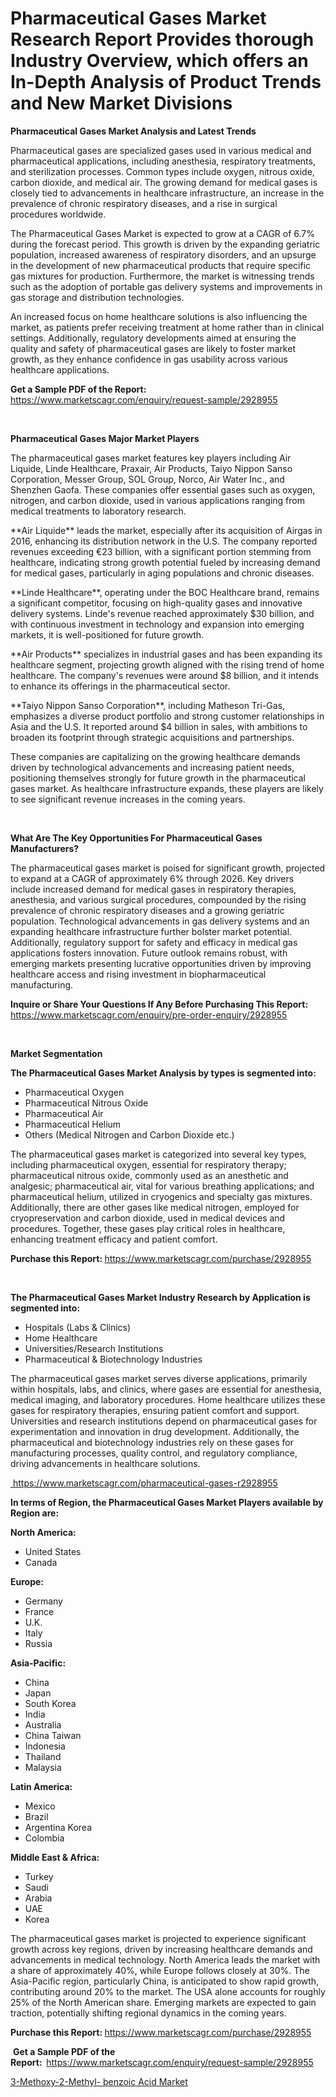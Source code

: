 <p><h1>Pharmaceutical Gases Market Research Report Provides thorough Industry Overview, which offers an In-Depth Analysis of Product Trends and New Market Divisions</h1></p><p><strong>Pharmaceutical Gases Market Analysis and Latest Trends</strong></p>
<p><p>Pharmaceutical gases are specialized gases used in various medical and pharmaceutical applications, including anesthesia, respiratory treatments, and sterilization processes. Common types include oxygen, nitrous oxide, carbon dioxide, and medical air. The growing demand for medical gases is closely tied to advancements in healthcare infrastructure, an increase in the prevalence of chronic respiratory diseases, and a rise in surgical procedures worldwide.</p><p>The Pharmaceutical Gases Market is expected to grow at a CAGR of 6.7% during the forecast period. This growth is driven by the expanding geriatric population, increased awareness of respiratory disorders, and an upsurge in the development of new pharmaceutical products that require specific gas mixtures for production. Furthermore, the market is witnessing trends such as the adoption of portable gas delivery systems and improvements in gas storage and distribution technologies.</p><p>An increased focus on home healthcare solutions is also influencing the market, as patients prefer receiving treatment at home rather than in clinical settings. Additionally, regulatory developments aimed at ensuring the quality and safety of pharmaceutical gases are likely to foster market growth, as they enhance confidence in gas usability across various healthcare applications.</p></p>
<p><strong>Get a Sample PDF of the Report:&nbsp;</strong> <a href="https://www.marketscagr.com/enquiry/request-sample/2928955?utm_campaign=3189&utm_medium=2&utm_source=Github&utm_content=ia&utm_term=12032025&utm_id=pharmaceutical-gases">https://www.marketscagr.com/enquiry/request-sample/2928955</a></p>
<p>&nbsp;</p>
<p><strong>Pharmaceutical Gases Major Market Players</strong></p>
<p><p>The pharmaceutical gases market features key players including Air Liquide, Linde Healthcare, Praxair, Air Products, Taiyo Nippon Sanso Corporation, Messer Group, SOL Group, Norco, Air Water Inc., and Shenzhen Gaofa. These companies offer essential gases such as oxygen, nitrogen, and carbon dioxide, used in various applications ranging from medical treatments to laboratory research.</p><p>**Air Liquide** leads the market, especially after its acquisition of Airgas in 2016, enhancing its distribution network in the U.S. The company reported revenues exceeding €23 billion, with a significant portion stemming from healthcare, indicating strong growth potential fueled by increasing demand for medical gases, particularly in aging populations and chronic diseases.</p><p>**Linde Healthcare**, operating under the BOC Healthcare brand, remains a significant competitor, focusing on high-quality gases and innovative delivery systems. Linde's revenue reached approximately $30 billion, and with continuous investment in technology and expansion into emerging markets, it is well-positioned for future growth.</p><p>**Air Products** specializes in industrial gases and has been expanding its healthcare segment, projecting growth aligned with the rising trend of home healthcare. The company's revenues were around $8 billion, and it intends to enhance its offerings in the pharmaceutical sector.</p><p>**Taiyo Nippon Sanso Corporation**, including Matheson Tri-Gas, emphasizes a diverse product portfolio and strong customer relationships in Asia and the U.S. It reported around $4 billion in sales, with ambitions to broaden its footprint through strategic acquisitions and partnerships.</p><p>These companies are capitalizing on the growing healthcare demands driven by technological advancements and increasing patient needs, positioning themselves strongly for future growth in the pharmaceutical gases market. As healthcare infrastructure expands, these players are likely to see significant revenue increases in the coming years.</p></p>
<p>&nbsp;</p>
<p><strong>What Are The Key Opportunities For Pharmaceutical Gases Manufacturers?</strong></p>
<p><p>The pharmaceutical gases market is poised for significant growth, projected to expand at a CAGR of approximately 6% through 2026. Key drivers include increased demand for medical gases in respiratory therapies, anesthesia, and various surgical procedures, compounded by the rising prevalence of chronic respiratory diseases and a growing geriatric population. Technological advancements in gas delivery systems and an expanding healthcare infrastructure further bolster market potential. Additionally, regulatory support for safety and efficacy in medical gas applications fosters innovation. Future outlook remains robust, with emerging markets presenting lucrative opportunities driven by improving healthcare access and rising investment in biopharmaceutical manufacturing.</p></p>
<p><strong>Inquire or Share Your Questions If Any Before Purchasing This Report:</strong> <a href="https://www.marketscagr.com/enquiry/pre-order-enquiry/2928955?utm_campaign=3189&utm_medium=2&utm_source=Github&utm_content=ia&utm_term=12032025&utm_id=pharmaceutical-gases">https://www.marketscagr.com/enquiry/pre-order-enquiry/2928955</a></p>
<p>&nbsp;</p>
<p><strong>Market Segmentation</strong></p>
<p><strong>The Pharmaceutical Gases Market Analysis by types is segmented into:</strong></p>
<p><ul><li>Pharmaceutical Oxygen</li><li>Pharmaceutical Nitrous Oxide</li><li>Pharmaceutical Air</li><li>Pharmaceutical Helium</li><li>Others (Medical Nitrogen and Carbon Dioxide etc.)</li></ul></p>
<p><p>The pharmaceutical gases market is categorized into several key types, including pharmaceutical oxygen, essential for respiratory therapy; pharmaceutical nitrous oxide, commonly used as an anesthetic and analgesic; pharmaceutical air, vital for various breathing applications; and pharmaceutical helium, utilized in cryogenics and specialty gas mixtures. Additionally, there are other gases like medical nitrogen, employed for cryopreservation and carbon dioxide, used in medical devices and procedures. Together, these gases play critical roles in healthcare, enhancing treatment efficacy and patient comfort.</p></p>
<p><strong>Purchase this Report:&nbsp;</strong><a href="https://www.marketscagr.com/purchase/2928955?utm_campaign=3189&utm_medium=2&utm_source=Github&utm_content=ia&utm_term=12032025&utm_id=pharmaceutical-gases">https://www.marketscagr.com/purchase/2928955</a></p>
<p>&nbsp;</p>
<p><strong>The Pharmaceutical Gases Market Industry Research by Application is segmented into:</strong></p>
<p><ul><li>Hospitals (Labs & Clinics)</li><li>Home Healthcare</li><li>Universities/Research Institutions</li><li>Pharmaceutical & Biotechnology Industries</li></ul></p>
<p><p>The pharmaceutical gases market serves diverse applications, primarily within hospitals, labs, and clinics, where gases are essential for anesthesia, medical imaging, and laboratory procedures. Home healthcare utilizes these gases for respiratory therapies, ensuring patient comfort and support. Universities and research institutions depend on pharmaceutical gases for experimentation and innovation in drug development. Additionally, the pharmaceutical and biotechnology industries rely on these gases for manufacturing processes, quality control, and regulatory compliance, driving advancements in healthcare solutions.</p></p>
<p><a href="https://www.marketscagr.com/pharmaceutical-gases-r2928955?utm_campaign=3189&utm_medium=2&utm_source=Github&utm_content=ia&utm_term=12032025&utm_id=pharmaceutical-gases">&nbsp;https://www.marketscagr.com/pharmaceutical-gases-r2928955</a></p>
<p><strong>In terms of Region, the Pharmaceutical Gases Market Players available by Region are:</strong></p>
<p>
    <p> <strong> North America: </strong>
        <ul>
            <li>United States</li>
            <li>Canada</li>
        </ul>
        </p> 
    <p> <strong> Europe: </strong>
        <ul>
            <li>Germany</li>
            <li>France</li>
            <li>U.K.</li>
            <li>Italy</li>
            <li>Russia</li>
        </ul>
        </p> 
    <p> <strong> Asia-Pacific: </strong>
        <ul>
            <li>China</li>
            <li>Japan</li>
            <li>South Korea</li>
            <li>India</li>
            <li>Australia</li>
            <li>China Taiwan</li>
            <li>Indonesia</li>
            <li>Thailand</li>
            <li>Malaysia</li>
        </ul>
        </p> 
    <p> <strong> Latin America: </strong>
        <ul>
            <li>Mexico</li>
            <li>Brazil</li>
            <li>Argentina Korea</li>
            <li>Colombia</li>
        </ul>
        </p> 
    <p> <strong> Middle East & Africa: </strong>
        <ul>
            <li>Turkey</li>
            <li>Saudi</li>
            <li>Arabia</li>
            <li>UAE</li>
            <li>Korea</li>
        </ul>
    </p>
    </p>
<p><p>The pharmaceutical gases market is projected to experience significant growth across key regions, driven by increasing healthcare demands and advancements in medical technology. North America leads the market with a share of approximately 40%, while Europe follows closely at 30%. The Asia-Pacific region, particularly China, is anticipated to show rapid growth, contributing around 20% to the market. The USA alone accounts for roughly 25% of the North American share. Emerging markets are expected to gain traction, potentially shifting regional dynamics in the coming years.</p></p>
<p><strong>Purchase this Report: </strong><a href="https://www.marketscagr.com/purchase/2928955?utm_campaign=3189&utm_medium=2&utm_source=Github&utm_content=ia&utm_term=12032025&utm_id=pharmaceutical-gases">https://www.marketscagr.com/purchase/2928955</a></p>
<p>&nbsp;<strong>Get a Sample PDF of the Report:&nbsp;&nbsp;</strong><a href="https://www.marketscagr.com/enquiry/request-sample/2928955?utm_campaign=3189&utm_medium=2&utm_source=Github&utm_content=ia&utm_term=12032025&utm_id=pharmaceutical-gases">https://www.marketscagr.com/enquiry/request-sample/2928955</a></p>
<p><strong></strong></p>
<p><p><a href="https://github.com/deyniphytic/Market-Research-Report-List-1/blob/main/3-methoxy-2-methyl-benzoic-acid-market.md?utm_campaign=3189&utm_medium=2&utm_source=Github&utm_content=ia&utm_term=12032025&utm_id=pharmaceutical-gases">3-Methoxy-2-Methyl- benzoic Acid Market</a></p></p>